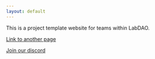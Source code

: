 ```yaml
---
layout: default
---
```


This is a project template website for teams within LabDAO.

[Link to another page](./team.md)

[Join our discord](https://discord.gg/labdao)
